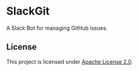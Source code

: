# SlackGit

A Slack Bot for managing GitHub issues.

## License
This project is licensed under [Apache License 2.0](http://www.apache.org/licenses/LICENSE-2.0).